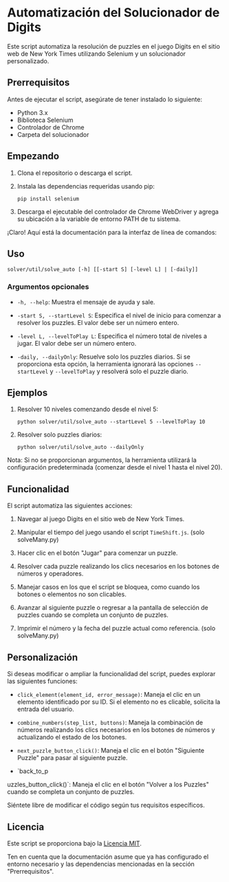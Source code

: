 # Automatización del Solucionador de Digits

Este script automatiza la resolución de puzzles en el juego Digits en el sitio web de New York Times utilizando Selenium y un solucionador personalizado.

## Prerrequisitos

Antes de ejecutar el script, asegúrate de tener instalado lo siguiente:

- Python 3.x
- Biblioteca Selenium
- Controlador de Chrome
- Carpeta del solucionador

## Empezando

1. Clona el repositorio o descarga el script.
2. Instala las dependencias requeridas usando pip:

   ```shell
   pip install selenium
   ```

3. Descarga el ejecutable del controlador de Chrome WebDriver y agrega su ubicación a la variable de entorno PATH de tu sistema.

¡Claro! Aquí está la documentación para la interfaz de línea de comandos:


## Uso

```plaintext
solver/util/solve_auto [-h] [[-start S] [-level L] | [-daily]]
```

### Argumentos opcionales

- `-h, --help`: Muestra el mensaje de ayuda y sale.

- `-start S, --startLevel S`: Especifica el nivel de inicio para comenzar a resolver los puzzles. El valor debe ser un número entero.

- `-level L, --levelToPlay L`: Especifica el número total de niveles a jugar. El valor debe ser un número entero.

- `-daily, --dailyOnly`: Resuelve solo los puzzles diarios. Si se proporciona esta opción, la herramienta ignorará las opciones `--startLevel` y `--levelToPlay` y resolverá solo el puzzle diario.

## Ejemplos

1. Resolver 10 niveles comenzando desde el nivel 5:
   ```plaintext
   python solver/util/solve_auto --startLevel 5 --levelToPlay 10
   ```

2. Resolver solo puzzles diarios:
   ```plaintext
   python solver/util/solve_auto --dailyOnly
   ```

Nota: Si no se proporcionan argumentos, la herramienta utilizará la configuración predeterminada (comenzar desde el nivel 1 hasta el nivel 20).


## Funcionalidad

El script automatiza las siguientes acciones:

1. Navegar al juego Digits en el sitio web de New York Times.

2. Manipular el tiempo del juego usando el script `TimeShift.js`. (solo solveMany.py)

3. Hacer clic en el botón "Jugar" para comenzar un puzzle.

4. Resolver cada puzzle realizando los clics necesarios en los botones de números y operadores.

5. Manejar casos en los que el script se bloquea, como cuando los botones o elementos no son clicables.

6. Avanzar al siguiente puzzle o regresar a la pantalla de selección de puzzles cuando se completa un conjunto de puzzles.

7. Imprimir el número y la fecha del puzzle actual como referencia. (solo solveMany.py)

## Personalización

Si deseas modificar o ampliar la funcionalidad del script, puedes explorar las siguientes funciones:

- `click_element(element_id, error_message)`: Maneja el clic en un elemento identificado por su ID. Si el elemento no es clicable, solicita la entrada del usuario.

- `combine_numbers(step_list, buttons)`: Maneja la combinación de números realizando los clics necesarios en los botones de números y actualizando el estado de los botones.

- `next_puzzle_button_click()`: Maneja el clic en el botón "Siguiente Puzzle" para pasar al siguiente puzzle.

- `back_to_p

uzzles_button_click()`: Maneja el clic en el botón "Volver a los Puzzles" cuando se completa un conjunto de puzzles.

Siéntete libre de modificar el código según tus requisitos específicos.

## Licencia

Este script se proporciona bajo la [Licencia MIT](LICENSE.md).

Ten en cuenta que la documentación asume que ya has configurado el entorno necesario y las dependencias mencionadas en la sección "Prerrequisitos".
